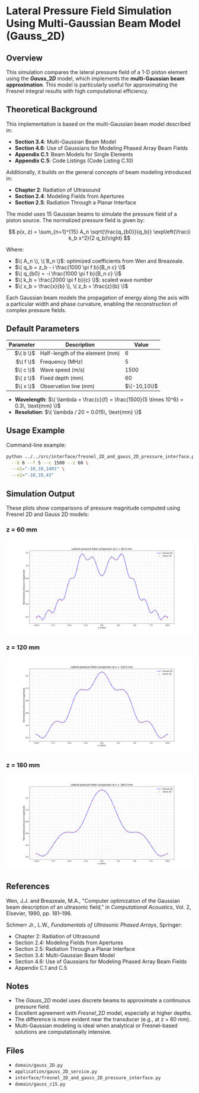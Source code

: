 # Lateral Pressure Field Simulation Using Multi-Gaussian Beam Model (Gauss_2D)

## Overview

This simulation compares the lateral pressure field of a 1-D piston element using the **$Gauss\_2D$** model, which implements the **multi-Gaussian beam approximation**. This model is particularly useful for approximating the Fresnel integral results with high computational efficiency.

## Theoretical Background

This implementation is based on the multi-Gaussian beam model described in:

- **Section 3.4**: Multi-Gaussian Beam Model  
- **Section 4.6**: Use of Gaussians for Modeling Phased Array Beam Fields  
- **Appendix C.1**: Beam Models for Single Elements  
- **Appendix C.5**: Code Listings (Code Listing C.10)

Additionally, it builds on the general concepts of beam modeling introduced in:

- **Chapter 2**: Radiation of Ultrasound
- **Section 2.4**: Modeling Fields from Apertures
- **Section 2.5**: Radiation Through a Planar Interface

The model uses 15 Gaussian beams to simulate the pressure field of a piston source. The normalized pressure field is given by:

$$
p(x, z) = \sum_{n=1}^{15} A_n \sqrt{\frac{q_{b0}}{q_b}} \exp\left(\frac{i k_b x^2}{2 q_b}\right)
$$

Where:

- $\( A_n \), \( B_n \)$: optimized coefficients from Wen and Breazeale.
- $\( q_b = z_b - i \frac{1000 \pi f b}{B_n c} \)$
- $\( q_{b0} = -i \frac{1000 \pi f b}{B_n c} \)$
- $\( k_b = \frac{2000 \pi f b}{c} \)$: scaled wave number
- $\( x_b = \frac{x}{b} \), \( z_b = \frac{z}{b} \)$

Each Gaussian beam models the propagation of energy along the axis with a particular width and phase curvature, enabling the reconstruction of complex pressure fields.

## Default Parameters

| Parameter | Description                        | Value       |
|----------:|------------------------------------|-------------|
| $\( b \)$   | Half-length of the element (mm)    | 6           |
| $\( f \)$   | Frequency (MHz)                   | 5           |
| $\( c \)$   | Wave speed (m/s)                  | 1500        |
| $\( z \)$   | Fixed depth (mm)                  | 60          |
| $\( x \)$   | Observation line (mm)             | $\(-10,10\)$  |

- **Wavelength**: $\( \lambda = \frac{c}{f} = \frac{1500}{5 \times 10^6} = 0.3\, \text{mm} \)$
- **Resolution**: $\( \lambda / 20 = 0.015\, \text{mm} \)$

## Usage Example

Command-line example:

```bash
python ../../src/interface/fresnel_2D_and_gauss_2D_pressure_interface.py \
  --b 6 --f 5 --c 1500 --z 60 \
  --x1="-10,10,1401" \
  --x2="-10,10,43"
```

## Simulation Output

These plots show comparisons of pressure magnitude computed using Fresnel 2D and Gauss 2D models:

### z = 60 mm

![z=60](../../examples/figures/Lateral_pressure_field_comparison_fresnel_gauss_z60.png)

### z = 120 mm

![z=120](../../examples/figures/Lateral_pressure_field_comparison_fresnel_gauss_z120.png)

### z = 180 mm

![z=180](../../examples/figures/Lateral_pressure_field_comparison_fresnel_gauss_z180.png)

## References

Wen, J.J. and Breazeale, M.A., "Computer optimization of the Gaussian beam description of an ultrasonic field," in *Computational Acoustics*, Vol. 2, Elsevier, 1990, pp. 181–196.

Schmerr Jr., L.W., *Fundamentals of Ultrasonic Phased Arrays*, Springer:

- Chapter 2: Radiation of Ultrasound
- Section 2.4: Modeling Fields from Apertures
- Section 2.5: Radiation Through a Planar Interface
- Section 3.4: Multi-Gaussian Beam Model
- Section 4.6: Use of Gaussians for Modeling Phased Array Beam Fields
- Appendix C.1 and C.5

## Notes

- The $Gauss\_2D$ model uses discrete beams to approximate a continuous pressure field.
- Excellent agreement with $Fresnel\_2D$ model, especially at higher depths.
- The difference is more evident near the transducer (e.g., at z = 60 mm).
- Multi-Gaussian modeling is ideal when analytical or Fresnel-based solutions are computationally intensive.

## Files

- `domain/gauss_2D.py`
- `application/gauss_2D_service.py`
- `interface/fresnel_2D_and_gauss_2D_pressure_interface.py`
- `domain/gauss_c15.py`
